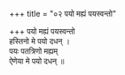 +++
title = "०२ पयो मह्यं पयस्वन्तो"

+++
पयो मह्यं पयस्वन्तो  
हस्तिनो मे पयो दधन् ।  
पयः पतत्रिणो मह्यम्  
ऐणेया मे पयो दधन् ॥